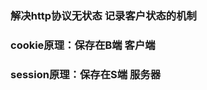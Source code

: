 ### 解决http协议无状态 记录客户状态的机制
### cookie原理：保存在B端 客户端
### session原理：保存在S端 服务器
<!-- json web token 
1. 用户输入登陆信息
2.服务器去验证信息是否正确 返回一个签名的token（令牌）
3.token存在客户端local storage
4.htpp请求都将这个token添加到请求
5.服务器解码，令牌有效，就接受请求，返回信息
6.token是无状态的 -->